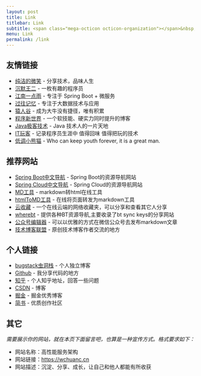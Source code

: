 ```yaml
---
layout: post
title: Link
titlebar: Link
subtitle: <span class="mega-octicon octicon-organization"></span>&nbsp;&nbsp; Resource link
menu: Link
permalink: /link
---
```


## 友情链接

- [纯洁的微笑](http://www.ityouknow.com/) - 分享技术，品味人生
- [沉默王二](http://www.itwanger.com/) - 一枚有趣的程序员
- [江南一点雨](https://www.javaboy.org/) - 专注于 Spring Boot + 微服务
- [过往记忆](https://www.iteblog.com) - 专注于大数据技术与应用
- [猿人谷](http://www.yuanrengu.com/) - 成为大牛没有捷径，唯有积累
- [程序新世界](https://www.choupangxia.com) - 一个软技能、硬实力同时提升的博客
- [Java极客技术](http://www.justdojava.com) - Java 技术人的一片天地
- [IT玩客](https://www.91the.top) - 记录程序员生涯中 值得回味 值得把玩的技术
- [低调小熊猫](http://ilovey.live) - Who can keep youth forever, it is a great man.

## 推荐网站

- [Spring Boot中文导航](http://springboot.fun/) - Spring Boot的资源导航网站    
- [Spring Cloud中文导航](http://springcloud.fun/) - Spring Cloud的资源导航网站    
- [MD工具](https://mdnice.com/) - markdown转html在线工具  
- [htmlToMD工具](http://relatos.top/2md/) - 在线将页面转发为markdown工具  
- [云收藏](http://www.favorites.ren/) - 一个在线云端的网络收藏夹，可以分享和查看其它人分享
- [wherebt](http://wherebt.com/) - 提供各种BT资源导航,主要收录了bt sync keys的分享网站
- [公众号编辑器](http://md.ityouknow.com/) - 可以以优雅的方式在微信公众号去发布markdown文章
- [技术博客联盟](http://techblog.pub/) - 原创技术博客作者交流的地方


## 个人链接

- [bugstack虫洞栈](https://wchuanc.com) - 个人独立博客
- [Github](https://github.com/wangchuanchuan) -  我分享代码的地方
- [知乎](https://www.zhihu.com/people/wchuanc) - 个人知乎地址，回答一些问题
- [CSDN](https://wchuanc.blog.csdn.net)  - 博客
- [掘金](https://juejin.im/user/5d1dd872f265da1bb31c569b) - 掘金优秀博客
- [简书](https://www.jianshu.com/u/6277de401399) - 优质创作社区

## 其它  

*需要展示你的网站，就在本页下面留言吧，也算是一种宣传方式。格式要求如下：*

- 网站名称：高性能服务架构
- 网站链接：https://wchuanc.cn
- 网站描述：沉淀、分享、成长，让自己和他人都能有所收获

